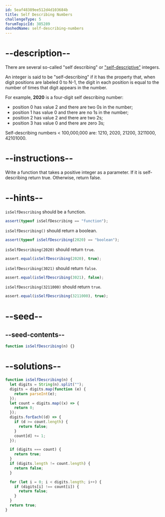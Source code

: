 ```yaml
---
id: 5eaf48389ee512d4d103684b
title: Self Describing Numbers
challengeType: 5
forumTopicId: 385289
dashedName: self-describing-numbers
---
```


# --description--

There are several so-called "self describing" or ["self-descriptive"](https://en.wikipedia.org/wiki/Self-descriptive_number) integers.

An integer is said to be "self-describing" if it has the property that, when digit positions are labeled 0 to N-1, the digit in each position is equal to the number of times that digit appears in the number.

For example, **2020** is a four-digit self describing number:

<ul>
    <li> position 0 has value 2 and there are two 0s in the number; </li>
    <li> position 1 has value 0 and there are no 1s in the number; </li>
    <li> position 2 has value 2 and there are two 2s; </li>
    <li> position 3 has value 0 and there are zero 3s; </li>
</ul>

Self-describing numbers &lt; 100,000,000 are: 1210, 2020, 21200, 3211000, 42101000.

# --instructions--

Write a function that takes a positive integer as a parameter. If it is self-describing return true. Otherwise, return false.

# --hints--

`isSelfDescribing` should be a function.

```js
assert(typeof isSelfDescribing == "function");
```

`isSelfDescribing()` should return a boolean.

```js
assert(typeof isSelfDescribing(2020) == "boolean");
```

`isSelfDescribing(2020)` should return `true`.

```js
assert.equal(isSelfDescribing(2020), true);
```

`isSelfDescribing(3021)` should return `false`.

```js
assert.equal(isSelfDescribing(3021), false);
```

`isSelfDescribing(3211000)` should return `true`.

```js
assert.equal(isSelfDescribing(3211000), true);
```

# --seed--

## --seed-contents--

```js
function isSelfDescribing(n) {}
```

# --solutions--

```js
function isSelfDescribing(n) {
  let digits = String(n).split("");
  digits = digits.map(function (e) {
    return parseInt(e);
  });
  let count = digits.map((x) => {
    return 0;
  });
  digits.forEach((d) => {
    if (d >= count.length) {
      return false;
    }
    count[d] += 1;
  });

  if (digits === count) {
    return true;
  }
  if (digits.length != count.length) {
    return false;
  }

  for (let i = 0; i < digits.length; i++) {
    if (digits[i] !== count[i]) {
      return false;
    }
  }
  return true;
}
```
